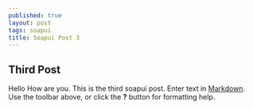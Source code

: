 ```yaml
---
published: true
layout: post
tags: soapui
title: Soapui Post 3
---
```

## Third Post
Hello How are you. This is the third soapui post.
Enter text in [Markdown](http://daringfireball.net/projects/markdown/). Use the toolbar above, or click the **?** button for formatting help.
